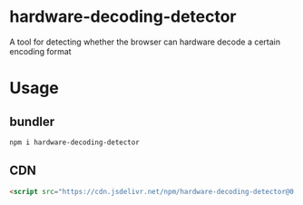 # hardware-decoding-detector
A tool for detecting whether the browser can hardware decode a certain encoding format

# Usage
## bundler
```bash
npm i hardware-decoding-detector
```

## CDN
```html
<script src="https://cdn.jsdelivr.net/npm/hardware-decoding-detector@0.0.4/dist/hevc-detector.js"></script>
```